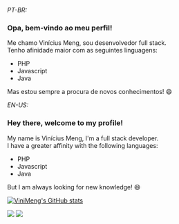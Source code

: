 *PT-BR:*
### Opa, bem-vindo ao meu perfil!
Me chamo Vinícius Meng, sou desenvolvedor full stack.  
Tenho afinidade maior com as seguintes linguagens:
  - PHP  
  - Javascript  
  - Java  
  
Mas estou sempre a procura de novos conhecimentos! 😄
  
*EN-US:*
### Hey there, welcome to my profile!
My name is Vinícius Meng, I'm a full stack developer.  
I have a greater affinity with the following languages:  
  - PHP  
  - Javascript  
  - Java  
  
But I am always looking for new knowledge! 😄

[![ViniMeng's GitHub stats](https://github-readme-stats.vercel.app/api?username=vinimeng&theme=onedark&show_icons=true)](https://github.com/anuraghazra/github-readme-stats)

<p align="left">
<a href="mailto:viniciusmeng2@gmail.com" alt="Gmail">
<img src="https://img.shields.io/badge/-viniciusmeng2@gmail.com-56100c?style=flat-square&labelColor=56100c&logo=gmail&logoCo" /></a>
  
<a href="https://www.linkedin.com/in/vinicius-meng/" alt="Linkedin">
<img src="https://img.shields.io/badge/-Vin%C3%ADcius%20Meng-blue?style=flat-square&logo=Linkedin&logoColor=white&link=https://www.linkedin.com/in/iuricode" /></a>
 
</p>

<!--
**vinimeng/vinimeng** is a ✨ _special_ ✨ repository because its `README.md` (this file) appears on your GitHub profile.

Here are some ideas to get you started:

- 🔭 I’m currently working on ...
- 🌱 I’m currently learning ...
- 👯 I’m looking to collaborate on ...
- 🤔 I’m looking for help with ...
- 💬 Ask me about ...
- 📫 How to reach me: ...
- 😄 Pronouns: ...
- ⚡ Fun fact: ...
-->
